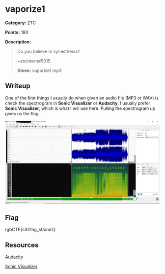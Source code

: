 # vaporize1
**Category:** ZTC

**Points:** 190

**Description:**
> Do you believe in synesthesia?
>
> ~ztcintern#5015
>
> **Given:** vaporize1.mp3

## Writeup
One of the first things I usually do when given an audio file (MP3 or WAV) is
check the spectrogram in **Sonic Visualizer** or **Audacity**. I usually prefer **Sonic
Visualizer**, which is what I will use here. Pulling the spectrogram up gives us
the flag.

<img src="spectrogram.PNG" alt="Sonic Visualizer Visual">

## Flag
rgbCTF{s331ng_s0undz}

## Resources
[Audacity](https://www.audacityteam.org/)

[Sonic Visualizer](https://www.sonicvisualiser.org/)
